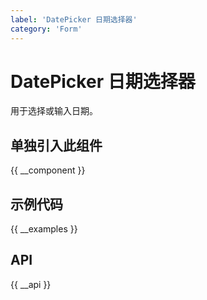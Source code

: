 ```yaml
---
label: 'DatePicker 日期选择器'
category: 'Form'
---
```


# DatePicker 日期选择器

用于选择或输入日期。

## 单独引入此组件

{{ __component }}

## 示例代码

{{ __examples }}

## API

{{ __api }}
